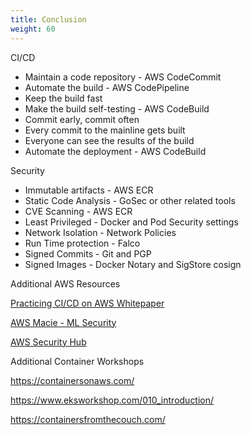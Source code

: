 ```yaml
---
title: Conclusion
weight: 60
---
```


CI/CD

- Maintain a code repository - AWS CodeCommit
- Automate the build - AWS CodePipeline
- Keep the build fast
- Make the build self-testing - AWS CodeBuild
- Commit early, commit often
- Every commit to the mainline gets built
- Everyone can see the results of the build
- Automate the deployment - AWS CodeBuild

Security

- Immutable artifacts - AWS ECR 
- Static Code Analysis - GoSec or other related tools 
- CVE Scanning - AWS ECR
- Least Privileged - Docker and Pod Security settings
- Network Isolation - Network Policies
- Run Time protection - Falco
- Signed Commits - Git and PGP 
- Signed Images - Docker Notary and SigStore cosign


Additional AWS Resources 

[Practicing CI/CD on AWS Whitepaper](https://d0.awsstatic.com/whitepapers/DevOps/practicing-continuous-integration-continuous-delivery-on-AWS.pdf)

[AWS Macie - ML Security](https://aws.amazon.com/macie/)

[AWS Security Hub](https://aws.amazon.com/security-hub/)

Additional Container Workshops

https://containersonaws.com/

https://www.eksworkshop.com/010_introduction/

https://containersfromthecouch.com/

